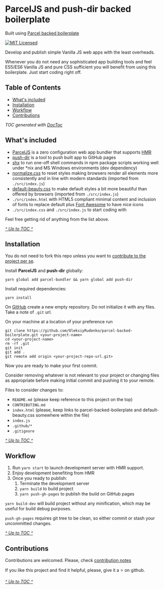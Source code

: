 # ParcelJS and push-dir backed boilerplate

Built using [Parcel backed boilerplate](https://github.com/OleksiyRudenko/parcel-backed-boilerplate)

[![MIT Licensed](https://img.shields.io/badge/license-MIT-blue.svg)](./LICENSE.md)

Develop and publish simple Vanilla JS web apps
with the least overheads.

Whenever you do not need any sophisticated
app building tools and feel ES5/ES6 Vanilla JS
and pure CSS sufficient you will benefit from
using this boilerplate. Just start coding right off.

<!-- START doctoc generated TOC please keep comment here to allow auto update -->
<!-- DON'T EDIT THIS SECTION, INSTEAD RE-RUN doctoc TO UPDATE -->
## Table of Contents

- [What's included](#whats-included)
- [Installation](#installation)
- [Workflow](#workflow)
- [Contributions](#contributions)

<!-- END doctoc generated TOC please keep comment here to allow auto update -->
_TOC generated with [DocToc](https://github.com/thlorenz/doctoc)_

## What's included

* [ParcelJS](https://parceljs.org/)
  is a zero configuration web app bundler that supports
  [HMR](https://parceljs.org/hmr.html)
* [push-dir](https://www.npmjs.com/package/push-dir)
  is a tool to push built app to GitHub pages
* [shx](https://www.npmjs.com/package/shx)
  to run one-off shell commands in npm package scripts
  working well under *nix and MS Windows environments
  (dev dependency)
* [normalize.css](https://necolas.github.io/normalize.css/)
  to reset styles making browsers render all elements more
  consistently and in line with modern standards
  (imported from `./src/index.js`)
* [default-beauty.css](https://github.com/OleksiyRudenko/default-beauty.css)
  to make default styles a bit more beautiful than offered
  by browsers
  (imported from `./src/index.js`)
* `./src/index.html` with HTML5 compliant minimal content
  and inclusion of fonts to replace default plus
  [Font Awesome](https://fontawesome.com/) to have nice icons
* `./src/index.css` and `./src/index.js` to start coding with

Feel free getting rid of anything from the list above.

[_^ Up to TOC ^_](#table-of-contents)

## Installation

You do not need to fork this repo unless you want to
[contribute to the project per se](#contributing).

Install **ParcelJS** and **push-dir** globally:

`yarn global add parcel-bundler && yarn global add push-dir`

Install required dependencies:

`yarn install`

On [GitHub](https://github.com/) create a new empty repository.
Do not initialize it with any files. Take a note of `.git` url.

On your machine at a location of your preference run

```
git clone https://github.com/OleksiyRudenko/parcel-backed-boilerplate.git <your-project-name>
cd <your-project-name>
rm -rf .git
git init
git add .
git remote add origin <your-project-repo-url.git>
```

Now you are ready to make your first commit.

Consider removing whatever is not relevant to your project
or changing files as appropriate before making initial commit
and pushing it to your remote.

Files to consider changes to:
 * `README.md` (please keep reference to this project on the top)
 * `CONTRIBUTING.md`
 * `index.html`
   (please, keep links to parcel-backed-boilerplate and default-beauty.css
   somewhere within the file)
 * `index.js`
 * `.github/*`
 * `.gitignore`

[_^ Up to TOC ^_](#table-of-contents)

## Workflow

1. Run `yarn start` to launch development server
   with HMR support.
1. Enjoy development benefiting from HMR
1. Once you ready to publish:
   1. Terminate the development server
   1. `yarn build` to build project
   1. `yarn push-gh-pages` to publish the build on GitHub pages

`yarn build-dev` will build project without any minification,
which may be useful for build debug purposes.

`push-gh-pages` requires git tree to be clean, so
either commit or stash your uncommitted changes.

[_^ Up to TOC ^_](#table-of-contents)

## Contributions

Contributions are welcomed. Please, check
[contribution notes](./CONTRIBUTING.md)

If you like this project and find it helpful,
please, give it a :star: on github.

[_^ Up to TOC ^_](#table-of-contents)
